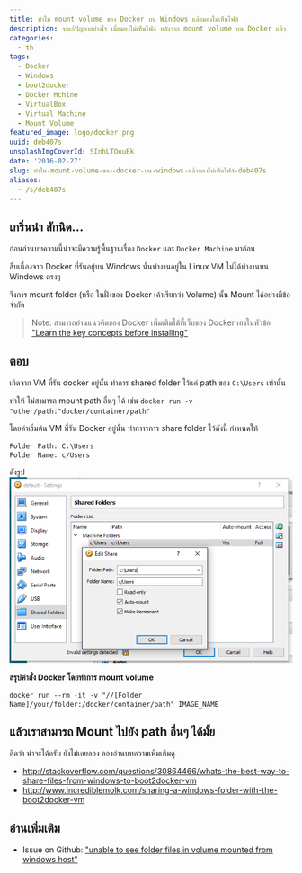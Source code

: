 ```yaml
---
title: ทำไม mount volume ของ Docker บน Windows แล้วมองไม่เห็นไฟล์
description: จะแก้ปัญหาอย่างไร เมื่อมองไม่เห็นไฟล์ หลังจาก mount volume บน Docker แล้ว
categories:
  - th
tags:
  - Docker
  - Windows
  - boot2docker
  - Docker Mchine
  - VirtualBox
  - Virtual Machine
  - Mount Volume
featured_image: logo/docker.png
uuid: deb407s
unsplashImgCoverId: SInhLTQouEk
date: '2016-02-27'
slug: ทำไม-mount-volume-ของ-docker-บน-windows-แล้วมองไม่เห็นไฟล์-deb407s
aliases:
  - /s/deb407s
---
```


## เกริ่นนำ สักนิด...

ก่อนอ่านบทความนี้น่าจะมีความรู้พื้นฐานเรื่อง `Docker` และ `Docker Machine` มาก่อน

สืบเนื่องจาก Docker ที่รันอยู่บน Windows นั้นทำงานอยู่ใน Linux VM ไม่ได้ทำงานบน Windows ตรงๆ

จึงการ mount folder (หรือ ในฝั่งของ Docker เค้าเรียกว่า Volume) นั้น
Mount ได้อย่างมีข้อจำกัด

> Note: สามารถอ่านแนวคิดของ Docker เพิ่มเติมได้ที่เว็บของ Docker เองในหัวข้อ ["Learn the key concepts before installing"](https://docs.docker.com/engine/installation/windows/#learn-the-key-concepts-before-installing)

## ตอบ

เกิดจาก VM ที่รัน docker อยู่นั้น ทำการ shared folder ไว้แค่ path ของ `C:\Users` เท่านั้น

ทำให้ ไม่สามารถ mount path อื่นๆ ได้ เช่น `docker run -v "other/path:"docker/container/path"`

โดยค่าเริ่มต้น VM ที่รัน Docker อยู่นั้น ทำกาารการ share folder ไว้ดังนี้
กำหนดให้

```
Folder Path: C:\Users
Folder Name: c/Users
```

ดังรูป
![this figure show default of mounting path of docker vm on windows](2016-02-27-why-does-not-see-folder-files-of-mounted-volume-on-docker-from-windows-host.png)


**สรุปคำสั่ง Docker โดยทำการ mount volume**

```
docker run --rm -it -v "//[Folder Name]/your/folder:/docker/container/path" IMAGE_NAME
```

## แล้วเราสามารถ Mount ไปยัง path อื่นๆ ได้มั้ย
คิดว่า น่าจะได้ครับ ยังไม่เคยลอง ลองอ่านบทความเพิ่มเติมดู

- <http://stackoverflow.com/questions/30864466/whats-the-best-way-to-share-files-from-windows-to-boot2docker-vm>
- <http://www.incrediblemolk.com/sharing-a-windows-folder-with-the-boot2docker-vm>

## อ่านเพิ่มเติม
- Issue on Github: ["unable to see folder files in volume mounted from windows host"](https://github.com/docker/docker/issues/18419)
